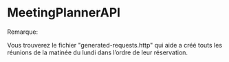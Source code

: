 # MeetingPlannerAPI

Remarque:

Vous trouverez le fichier "generated-requests.http" qui aide a créé touts les réunions de la matinée du lundi dans l’ordre de leur
réservation.
